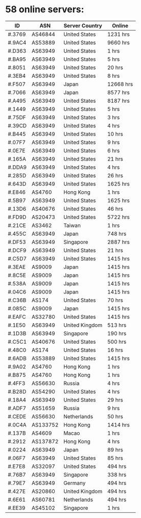 # 58 online servers:

| ID | ASN | Server Country | Online |
| ------ | ------ | ------ | ------ |
| #.3769 | AS46844 | United States | 1231 hrs |
| #.9AC4 | AS53889 | United States | 9660 hrs |
| #.D363 | AS63949 | United States | 1 hrs |
| #.BA95 | AS63949 | United States | 5 hrs |
| #.8051 | AS63949 | United States | 20 hrs |
| #.3EB4 | AS63949 | United States | 8 hrs |
| #.F507 | AS63949 | Japan | 12668 hrs |
| #.7066 | AS63949 | Japan | 8577 hrs |
| #.A495 | AS63949 | United States | 8187 hrs |
| #.1449 | AS63949 | United States | 5 hrs |
| #.75DF | AS63949 | United States | 3 hrs |
| #.39CD | AS63949 | United States | 4 hrs |
| #.B445 | AS63949 | United States | 10 hrs |
| #.07F7 | AS63949 | United States | 9 hrs |
| #.0E7E | AS63949 | United States | 6 hrs |
| #.165A | AS63949 | United States | 21 hrs |
| #.DDA9 | AS63949 | United States | 4 hrs |
| #.285D | AS63949 | United States | 26 hrs |
| #.643D | AS63949 | United States | 1625 hrs |
| #.E846 | AS4760 | Hong Kong | 1 hrs |
| #.5B97 | AS63949 | United States | 1625 hrs |
| #.13D6 | AS40676 | United States | 46 hrs |
| #.FD9D | AS20473 | United States | 5722 hrs |
| #.21CE | AS3462 | Taiwan | 1 hrs |
| #.455C | AS63949 | Japan | 748 hrs |
| #.DF53 | AS63949 | Singapore | 2887 hrs |
| #.DCF9 | AS63949 | United States | 21 hrs |
| #.C5D7 | AS63949 | United States | 1415 hrs |
| #.3EAE | AS9009 | Japan | 1415 hrs |
| #.8C5E | AS9009 | Japan | 1415 hrs |
| #.538A | AS9009 | Japan | 1415 hrs |
| #.04C6 | AS9009 | Japan | 1415 hrs |
| #.C36B | AS174 | United States | 70 hrs |
| #.085C | AS9009 | Japan | 1415 hrs |
| #.EAFC | AS32780 | United States | 1415 hrs |
| #.1E50 | AS63949 | United Kingdom | 513 hrs |
| #.1D3B | AS63949 | Singapore | 190 hrs |
| #.C5C1 | AS40676 | United States | 500 hrs |
| #.48C0 | AS174 | United States | 16 hrs |
| #.6ADB | AS53889 | United States | 1415 hrs |
| #.9A02 | AS4760 | Hong Kong | 1 hrs |
| #.B875 | AS4760 | Hong Kong | 1 hrs |
| #.4FF3 | AS56630 | Russia | 4 hrs |
| #.B28D | AS54290 | United States | 4 hrs |
| #.18A4 | AS63949 | United States | 29 hrs |
| #.ADF7 | AS51659 | Russia | 9 hrs |
| #.CEDE | AS56630 | Netherlands | 50 hrs |
| #.0C4A | AS133752 | Hong Kong | 1414 hrs |
| #.137B | AS4609 | Macao | 1 hrs |
| #.2912 | AS137872 | Hong Kong | 4 hrs |
| #.0224 | AS63949 | Japan | 89 hrs |
| #.06F7 | AS63949 | United States | 85 hrs |
| #.E7E8 | AS32097 | United States | 494 hrs |
| #.76B7 | AS63949 | Singapore | 338 hrs |
| #.79E7 | AS63949 | Germany | 494 hrs |
| #.427E | AS20860 | United Kingdom | 494 hrs |
| #.6E61 | AS60781 | Netherlands | 494 hrs |
| #.EE39 | AS45102 | Singapore | 1 hrs |

